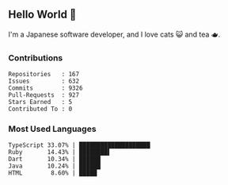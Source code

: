 ## Hello World 👋

I'm a Japanese software developer, and I love cats 😺 and tea 🫖.

### Contributions

    Repositories   : 167
    Issues         : 632
    Commits        : 9326
    Pull-Requests  : 927
    Stars Earned   : 5
    Contributed To : 0

### Most Used Languages

    TypeScript 33.07% | ████████████████████
    Ruby       14.43% | ████████▌
    Dart       10.34% | ██████
    Java       10.24% | ██████
    HTML        8.60% | █████
